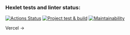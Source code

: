 ### Hexlet tests and linter status:
[![Actions Status](https://github.com/MishinS/frontend-project-11/actions/workflows/hexlet-check.yml/badge.svg)](https://github.com/MishinS/frontend-project-11/actions)
[![Project test & build](https://github.com/MishinS/frontend-project-11/actions/workflows/coverage.yml/badge.svg)](https://github.com/MishinS/frontend-project-11/actions/workflows/coverage.yml)
[![Maintainability](https://api.codeclimate.com/v1/badges/a9c425a776435f173cf8/maintainability)](https://codeclimate.com/github/MishinS/frontend-project-11/maintainability)

Vercel -> <a href='https://frontend-project-11-zeta-green.vercel.app/'>
